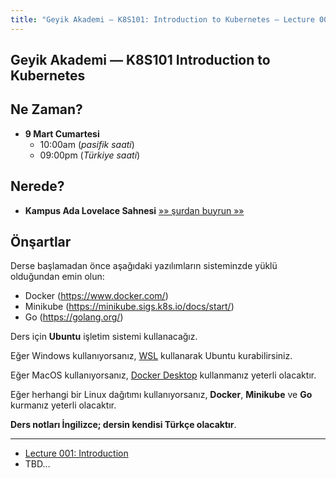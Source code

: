 ```yaml
---
title: "Geyik Akademi — K8S101: Introduction to Kubernetes — Lecture 001"
---
```


##  Geyik Akademi — K8S101 Introduction to Kubernetes

## Ne Zaman?

*  **9 Mart Cumartesi**
    * 10:00am (*pasifik saati*)
    * 09:00pm (*Türkiye saati*)

## Nerede?

* **Kampus Ada Lovelace Sahnesi**  [»» şurdan buyrun »»](https://discord.gg/kampus)

## Önşartlar

Derse başlamadan önce aşağıdaki yazılımların sisteminzde yüklü olduğundan emin 
olun:

* Docker (<https://www.docker.com/>)
* Minikube (<https://minikube.sigs.k8s.io/docs/start/>)
* Go (<https://golang.org/>)

Ders için **Ubuntu** işletim sistemi kullanacağız. 

Eğer Windows kullanıyorsanız, [WSL](https://docs.microsoft.com/en-us/windows/wsl/install)
kullanarak Ubuntu kurabilirsiniz.

Eğer MacOS kullanıyorsanız, [Docker Desktop](https://www.docker.com/products/docker-desktop)
kullanmanız yeterli olacaktır.

Eğer herhangi bir Linux dağıtımı kullanıyorsanız, **Docker**, **Minikube** ve **Go**
kurmanız yeterli olacaktır.

**Ders notları İngilizce; dersin kendisi Türkçe olacaktır**.

----

* [Lecture 001: Introduction](001-agenda.md)
* TBD…
